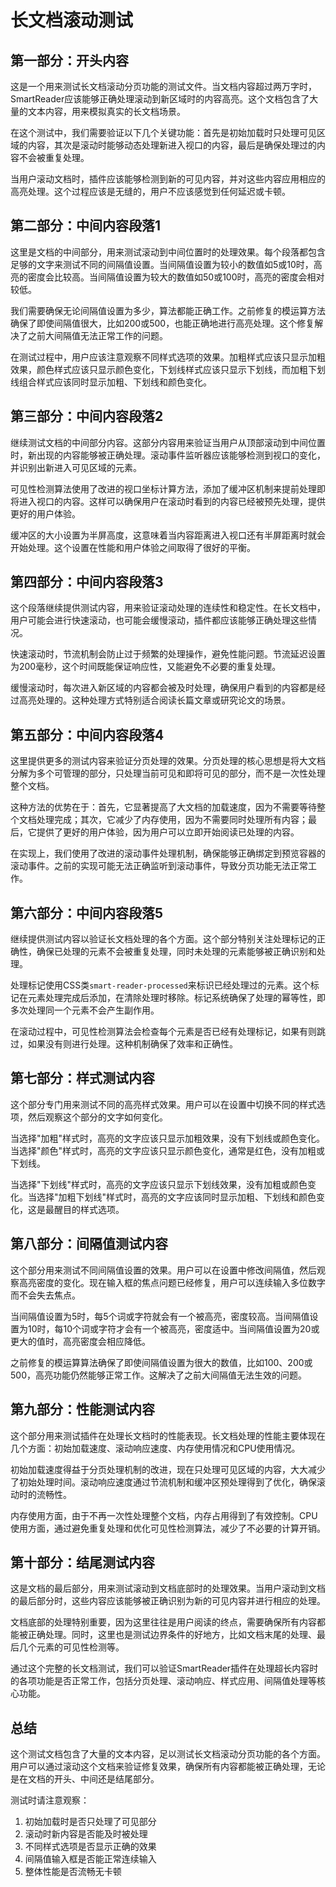 # 长文档滚动测试

## 第一部分：开头内容

这是一个用来测试长文档滚动分页功能的测试文件。当文档内容超过两万字时，SmartReader应该能够正确处理滚动到新区域时的内容高亮。这个文档包含了大量的文本内容，用来模拟真实的长文档场景。

在这个测试中，我们需要验证以下几个关键功能：首先是初始加载时只处理可见区域的内容，其次是滚动时能够动态处理新进入视口的内容，最后是确保处理过的内容不会被重复处理。

当用户滚动文档时，插件应该能够检测到新的可见内容，并对这些内容应用相应的高亮处理。这个过程应该是无缝的，用户不应该感觉到任何延迟或卡顿。

## 第二部分：中间内容段落1

这里是文档的中间部分，用来测试滚动到中间位置时的处理效果。每个段落都包含足够的文字来测试不同的间隔值设置。当间隔值设置为较小的数值如5或10时，高亮的密度会比较高。当间隔值设置为较大的数值如50或100时，高亮的密度会相对较低。

我们需要确保无论间隔值设置为多少，算法都能正确工作。之前修复的模运算方法确保了即使间隔值很大，比如200或500，也能正确地进行高亮处理。这个修复解决了之前大间隔值无法正常工作的问题。

在测试过程中，用户应该注意观察不同样式选项的效果。加粗样式应该只显示加粗效果，颜色样式应该只显示颜色变化，下划线样式应该只显示下划线，而加粗下划线组合样式应该同时显示加粗、下划线和颜色变化。

## 第三部分：中间内容段落2

继续测试文档的中间部分内容。这部分内容用来验证当用户从顶部滚动到中间位置时，新出现的内容能够被正确处理。滚动事件监听器应该能够检测到视口的变化，并识别出新进入可见区域的元素。

可见性检测算法使用了改进的视口坐标计算方法，添加了缓冲区机制来提前处理即将进入视口的内容。这样可以确保用户在滚动时看到的内容已经被预先处理，提供更好的用户体验。

缓冲区的大小设置为半屏高度，这意味着当内容距离进入视口还有半屏距离时就会开始处理。这个设置在性能和用户体验之间取得了很好的平衡。

## 第四部分：中间内容段落3

这个段落继续提供测试内容，用来验证滚动处理的连续性和稳定性。在长文档中，用户可能会进行快速滚动，也可能会缓慢滚动，插件都应该能够正确处理这些情况。

快速滚动时，节流机制会防止过于频繁的处理操作，避免性能问题。节流延迟设置为200毫秒，这个时间既能保证响应性，又能避免不必要的重复处理。

缓慢滚动时，每次进入新区域的内容都会被及时处理，确保用户看到的内容都是经过高亮处理的。这种处理方式特别适合阅读长篇文章或研究论文的场景。

## 第五部分：中间内容段落4

这里提供更多的测试内容来验证分页处理的效果。分页处理的核心思想是将大文档分解为多个可管理的部分，只处理当前可见和即将可见的部分，而不是一次性处理整个文档。

这种方法的优势在于：首先，它显著提高了大文档的加载速度，因为不需要等待整个文档处理完成；其次，它减少了内存使用，因为不需要同时处理所有内容；最后，它提供了更好的用户体验，因为用户可以立即开始阅读已处理的内容。

在实现上，我们使用了改进的滚动事件处理机制，确保能够正确绑定到预览容器的滚动事件。之前的实现可能无法正确监听到滚动事件，导致分页功能无法正常工作。

## 第六部分：中间内容段落5

继续提供测试内容以验证长文档处理的各个方面。这个部分特别关注处理标记的正确性，确保已处理的元素不会被重复处理，同时未处理的元素能够被正确识别和处理。

处理标记使用CSS类`smart-reader-processed`来标识已经处理过的元素。这个标记在元素处理完成后添加，在清除处理时移除。标记系统确保了处理的幂等性，即多次处理同一个元素不会产生副作用。

在滚动过程中，可见性检测算法会检查每个元素是否已经有处理标记，如果有则跳过，如果没有则进行处理。这种机制确保了效率和正确性。

## 第七部分：样式测试内容

这个部分专门用来测试不同的高亮样式效果。用户可以在设置中切换不同的样式选项，然后观察这个部分的文字如何变化。

当选择"加粗"样式时，高亮的文字应该只显示加粗效果，没有下划线或颜色变化。当选择"颜色"样式时，高亮的文字应该只显示颜色变化，通常是红色，没有加粗或下划线。

当选择"下划线"样式时，高亮的文字应该只显示下划线效果，没有加粗或颜色变化。当选择"加粗下划线"样式时，高亮的文字应该同时显示加粗、下划线和颜色变化，这是最醒目的样式选项。

## 第八部分：间隔值测试内容

这个部分用来测试不同间隔值设置的效果。用户可以在设置中修改间隔值，然后观察高亮密度的变化。现在输入框的焦点问题已经修复，用户可以连续输入多位数字而不会失去焦点。

当间隔值设置为5时，每5个词或字符就会有一个被高亮，密度较高。当间隔值设置为10时，每10个词或字符才会有一个被高亮，密度适中。当间隔值设置为20或更大的值时，高亮密度会相应降低。

之前修复的模运算算法确保了即使间隔值设置为很大的数值，比如100、200或500，高亮功能仍然能够正常工作。这解决了之前大间隔值无法生效的问题。

## 第九部分：性能测试内容

这个部分用来测试插件在处理长文档时的性能表现。长文档处理的性能主要体现在几个方面：初始加载速度、滚动响应速度、内存使用情况和CPU使用情况。

初始加载速度得益于分页处理机制的改进，现在只处理可见区域的内容，大大减少了初始处理时间。滚动响应速度通过节流机制和缓冲区预处理得到了优化，确保滚动时的流畅性。

内存使用方面，由于不再一次性处理整个文档，内存占用得到了有效控制。CPU使用方面，通过避免重复处理和优化可见性检测算法，减少了不必要的计算开销。

## 第十部分：结尾测试内容

这是文档的最后部分，用来测试滚动到文档底部时的处理效果。当用户滚动到文档的最后部分时，这些内容应该能够被正确识别为新的可见内容并进行相应的处理。

文档底部的处理特别重要，因为这里往往是用户阅读的终点，需要确保所有内容都能被正确处理。同时，这里也是测试边界条件的好地方，比如文档末尾的处理、最后几个元素的可见性检测等。

通过这个完整的长文档测试，我们可以验证SmartReader插件在处理超长内容时的各项功能是否正常工作，包括分页处理、滚动响应、样式应用、间隔值处理等核心功能。

## 总结

这个测试文档包含了大量的文本内容，足以测试长文档滚动分页功能的各个方面。用户可以通过滚动这个文档来验证修复效果，确保所有内容都能被正确处理，无论是在文档的开头、中间还是结尾部分。

测试时请注意观察：
1. 初始加载时是否只处理了可见部分
2. 滚动时新内容是否能及时被处理
3. 不同样式选项是否显示正确的效果
4. 间隔值输入框是否能正常连续输入
5. 整体性能是否流畅无卡顿 